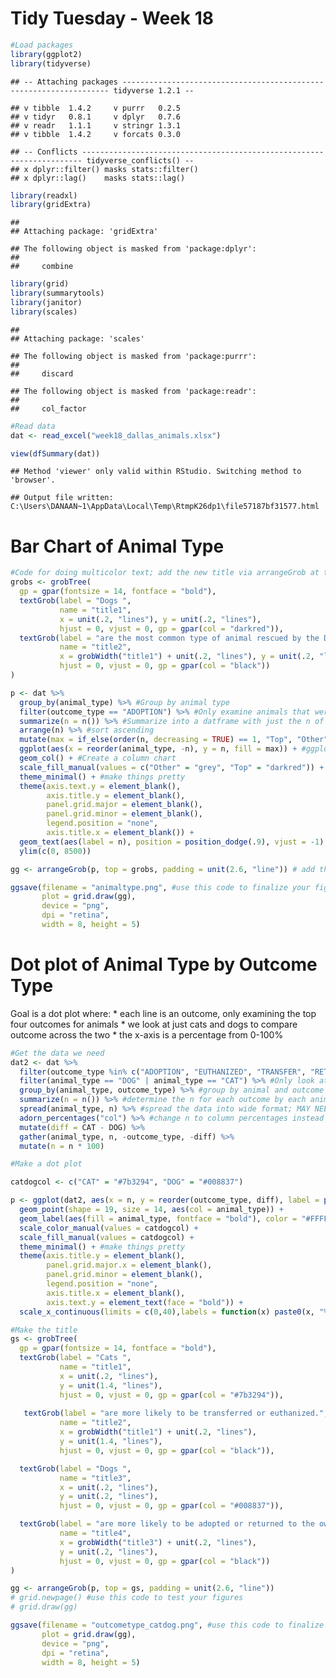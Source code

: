 Tidy Tuesday - Week 18
================

``` r
#Load packages
library(ggplot2)
library(tidyverse)
```

    ## -- Attaching packages ------------------------------------------------------------------- tidyverse 1.2.1 --

    ## v tibble  1.4.2     v purrr   0.2.5
    ## v tidyr   0.8.1     v dplyr   0.7.6
    ## v readr   1.1.1     v stringr 1.3.1
    ## v tibble  1.4.2     v forcats 0.3.0

    ## -- Conflicts ---------------------------------------------------------------------- tidyverse_conflicts() --
    ## x dplyr::filter() masks stats::filter()
    ## x dplyr::lag()    masks stats::lag()

``` r
library(readxl)
library(gridExtra)
```

    ## 
    ## Attaching package: 'gridExtra'

    ## The following object is masked from 'package:dplyr':
    ## 
    ##     combine

``` r
library(grid)
library(summarytools)
library(janitor)
library(scales)
```

    ## 
    ## Attaching package: 'scales'

    ## The following object is masked from 'package:purrr':
    ## 
    ##     discard

    ## The following object is masked from 'package:readr':
    ## 
    ##     col_factor

``` r
#Read data
dat <- read_excel("week18_dallas_animals.xlsx")

view(dfSummary(dat))
```

    ## Method 'viewer' only valid within RStudio. Switching method to 'browser'.

    ## Output file written: C:\Users\DANAAN~1\AppData\Local\Temp\RtmpK26dp1\file57187bf31577.html

Bar Chart of Animal Type
========================

``` r
#Code for doing multicolor text; add the new title via arrangeGrob at the very bottom
grobs <- grobTree( 
  gp = gpar(fontsize = 14, fontface = "bold"),
  textGrob(label = "Dogs ", 
           name = "title1",
           x = unit(.2, "lines"), y = unit(.2, "lines"),
           hjust = 0, vjust = 0, gp = gpar(col = "darkred")),
  textGrob(label = "are the most common type of animal rescued by the Dallas Animal Services",
           name = "title2",
           x = grobWidth("title1") + unit(.2, "lines"), y = unit(.2, "lines"),
           hjust = 0, vjust = 0, gp = gpar(col = "black"))
)

p <- dat %>%
  group_by(animal_type) %>% #Group by animal type
  filter(outcome_type == "ADOPTION") %>% #Only examine animals that were adopted
  summarize(n = n()) %>% #Summarize into a datframe with just the n of each animal type adopted
  arrange(n) %>% #sort ascending
  mutate(max = if_else(order(n, decreasing = TRUE) == 1, "Top", "Other")) %>% #Figure out biggest group
  ggplot(aes(x = reorder(animal_type, -n), y = n, fill = max)) + #ggplot aesthetics
  geom_col() + #Create a column chart
  scale_fill_manual(values = c("Other" = "grey", "Top" = "darkred")) + #Use the mutate above to color 
  theme_minimal() + #make things pretty
  theme(axis.text.y = element_blank(),
        axis.title.y = element_blank(),
        panel.grid.major = element_blank(),
        panel.grid.minor = element_blank(),
        legend.position = "none",
        axis.title.x = element_blank()) +
  geom_text(aes(label = n), position = position_dodge(.9), vjust = -1) + #Fix the labels not showing
  ylim(c(0, 8500))

gg <- arrangeGrob(p, top = grobs, padding = unit(2.6, "line")) # add the title from above

ggsave(filename = "animaltype.png", #use this code to finalize your figures into a png saved on your comp
       plot = grid.draw(gg),
       device = "png",
       dpi = "retina",
       width = 8, height = 5)
```

Dot plot of Animal Type by Outcome Type
=======================================

Goal is a dot plot where:
\* each line is an outcome, only examining the top four outcomes for animals \* we look at just cats and dogs to compare outcome across the two \* the x-axis is a percentage from 0-100%

``` r
#Get the data we need
dat2 <- dat %>%
  filter(outcome_type %in% c("ADOPTION", "EUTHANIZED", "TRANSFER", "RETURNED TO OWNER")) %>%
  filter(animal_type == "DOG" | animal_type == "CAT") %>% #Only look at dogs and cats
  group_by(animal_type, outcome_type) %>% #group by animal and outcome types
  summarize(n = n()) %>% #determine the n for each outcome by each animal
  spread(animal_type, n) %>% #spread the data into wide format; MAY NEED TO REMOVE THIS FOR DOT PLOT
  adorn_percentages("col") %>% #change n to column percentages instead of n from the janitor package
  mutate(diff = CAT - DOG) %>%
  gather(animal_type, n, -outcome_type, -diff) %>%
  mutate(n = n * 100)

#Make a dot plot

catdogcol <- c("CAT" = "#7b3294", "DOG" = "#008837")

p <- ggplot(dat2, aes(x = n, y = reorder(outcome_type, diff), label = paste(round(n, 0), "%", sep = ""))) + 
  geom_point(shape = 19, size = 14, aes(col = animal_type)) +
  geom_label(aes(fill = animal_type, fontface = "bold"), color = "#FFFFFF", label.size = 0) +
  scale_color_manual(values = catdogcol) +
  scale_fill_manual(values = catdogcol) + 
  theme_minimal() + #make things pretty
  theme(axis.title.y = element_blank(),
        panel.grid.major.x = element_blank(),
        panel.grid.minor = element_blank(),
        legend.position = "none",
        axis.title.x = element_blank(),
        axis.text.y = element_text(face = "bold")) +
  scale_x_continuous(limits = c(0,40),labels = function(x) paste0(x, "%", sep = ""))

#Make the title
gs <- grobTree( 
  gp = gpar(fontsize = 14, fontface = "bold"),
  textGrob(label = "Cats ", 
           name = "title1",
           x = unit(.2, "lines"), 
           y = unit(1.4, "lines"),
           hjust = 0, vjust = 0, gp = gpar(col = "#7b3294")),
 
   textGrob(label = "are more likely to be transferred or euthanized.",
           name = "title2",
           x = grobWidth("title1") + unit(.2, "lines"), 
           y = unit(1.4, "lines"),
           hjust = 0, vjust = 0, gp = gpar(col = "black")),

  textGrob(label = "Dogs ",
           name = "title3",
           x = unit(.2, "lines"),
           y = unit(.2, "lines"),
           hjust = 0, vjust = 0, gp = gpar(col = "#008837")),

  textGrob(label = "are more likely to be adopted or returned to the owner.",
           name = "title4",
           x = grobWidth("title3") + unit(.2, "lines"),
           y = unit(.2, "lines"),
           hjust = 0, vjust = 0, gp = gpar(col = "black"))
)

gg <- arrangeGrob(p, top = gs, padding = unit(2.6, "line"))
# grid.newpage() #use this code to test your figures
# grid.draw(gg)

ggsave(filename = "outcometype_catdog.png", #use this code to finalize your figures into a png saved on your comp
       plot = grid.draw(gg),
       device = "png",
       dpi = "retina",
       width = 8, height = 5)
```
